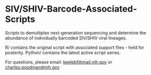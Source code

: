 # SIV/SHIV-Barcode-Associated-Scripts

Scripts to demultiplex next-generation sequencing and determine the abundance of individually barcoded SIV/SHIV viral lineages. 

R/ contains the original script with associated support files - held for posterity. Python/ contains the latest active script series.

For questions, please email: keelebf@mail.nih.gov or charles.goodman@nih.gov
